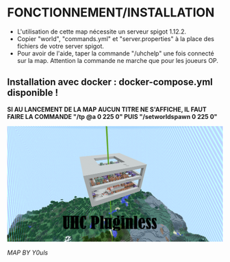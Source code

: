 # FONCTIONNEMENT/INSTALLATION #

- L'utilisation de cette map nécessite un serveur spigot 1.12.2.
- Copier "world", "commands.yml" et "server.properties" à la place des fichiers de votre server spigot.
- Pour avoir de l'aide, taper la commande "/uhchelp" une fois connecté sur la map. Attention la commande ne marche que pour les joueurs OP.

<strong><H2>Installation avec docker : docker-compose.yml disponible !</H2></strong>

<strong>SI AU LANCEMENT DE LA MAP AUCUN TITRE NE S'AFFICHE, IL FAUT FAIRE LA COMMANDE "/tp @a 0 225 0" PUIS "/setworldspawn 0 225 0"</strong>

![Alt text](world/UHC-Pluginless.png?raw=true "UHC")

<I>MAP BY Y0uls</I>
